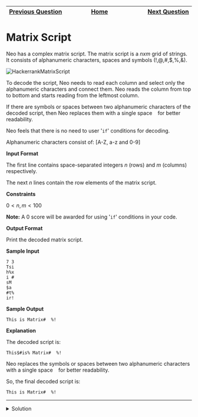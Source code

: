 | <img width=1000>[Previous Question](https://github.com/Kevin-Lago/python-hackerrank-solutions/tree/main/src/)</img> | <img width=1000>[Home](https://github.com/Kevin-Lago/python-hackerrank-solutions)</img> | <img width=1000>[Next Question](https://github.com/Kevin-Lago/python-hackerrank-solutions/tree/main/src/)</img> |
|:---|:---:|---:|

# Matrix Script

Neo has a complex matrix script. The matrix script is a $n x m$ grid of strings. It consists of alphanumeric characters, spaces and symbols (!,@,#,$,%,&).

![HackerrankMatrixScript](1.png)

To decode the script, Neo needs to read each column and select only the alphanumeric characters and connect them. Neo reads the column from top to bottom and starts reading from the leftmost column.

If there are symbols or spaces between two alphanumeric characters of the decoded script, then Neo replaces them with a single space ``` ``` for better readability.

Neo feels that there is no need to user '```if```' conditions for decoding.

Alphanumeric characters consist of: [A-Z, a-z and 0-9]

__Input Format__

The first line contains space-separated integers $n$ (rows) and $m$ (columns) respectively.

The next $n$ lines contain the row elements of the matrix script.

__Constraints__

$0 < n, m < 100$

__Note:__ A $0$ score will be awarded for using '```if```' conditions in your code.

__Output Format__

Print the decoded matrix script.

__Sample Input__

```
7 3
Tsi
h%x
i #
sM 
$a 
#t%
ir!
```

__Sample Output__

```
This is Matrix#  %!
```

__Explanation__

The decoded script is:

```
This$#is% Matrix#  %!
```

Neo replaces the symbols or spaces between two alphanumeric characters with a single space ``` ``` for better readability.

So, the final decoded script is:

```
This is Matrix#  %!
```

---

<details><summary>Solution</summary>
    
```python
import re

first_multiple_input = input().rstrip().split()
n = int(first_multiple_input[0])
m = int(first_multiple_input[1])

matrix = []

for _ in range(n):
    matrix_item = input()
    matrix.append(matrix_item)

message = "".join([s[i:i+1] for i in range(m) for s in matrix])
print(re.sub(r"(?<=\w)([!@#$%& ]{1,})(?=\w)", " ", message))
```
</details>
